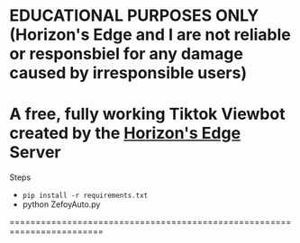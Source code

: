 # EDUCATIONAL PURPOSES ONLY (Horizon's Edge and I are not reliable or responsbiel for any damage caused by irresponsible users)

A free, fully working Tiktok Viewbot created by the [Horizon's Edge](https://discord.gg/phunZWN4tT) Server
==========================================================================================================

Steps

*   `pip install -r requirements.txt`
*   python ZefoyAuto.py


========================================================================